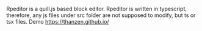 Rpeditor is a quill.js based block editor.
Rpeditor is written in typescript, therefore, any js files under src folder are not supposed to modify,
but ts or tsx files.
Demo https://thanzen.github.io/
